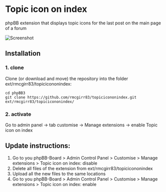 Topic icon on index
=========================

phpBB extension that displays topic icons for the last post on the main page of a forum

![Screenshot](index.jpg)

## Installation

### 1. clone
Clone (or download and move) the repository into the folder ext/rmcgirr83/topicicononindex:

```
cd phpBB3
git clone https://github.com/rmcgirr83/topicicononindex.git ext/rmcgirr83/topicicononindex/
```

### 2. activate
Go to admin panel -> tab customise -> Manage extensions -> enable Topic icon on index

## Update instructions:
1. Go to you phpBB-Board > Admin Control Panel > Customise > Manage extensions > Topic icon on index: disable
2. Delete all files of the extension from ext/rmcgirr83/topicicononindex
3. Upload all the new files to the same locations
4. Go to you phpBB-Board > Admin Control Panel > Customise > Manage extensions > Topic icon on index: enable
